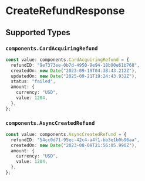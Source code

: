 # CreateRefundResponse


## Supported Types

### `components.CardAcquiringRefund`

```typescript
const value: components.CardAcquiringRefund = {
  refundID: "9e7373ee-0b7d-4950-9e94-18b90e61b768",
  createdOn: new Date("2023-09-19T04:38:43.212Z"),
  updatedOn: new Date("2025-09-21T19:24:43.932Z"),
  status: "failed",
  amount: {
    currency: "USD",
    value: 1204,
  },
};
```

### `components.AsyncCreatedRefund`

```typescript
const value: components.AsyncCreatedRefund = {
  refundID: "54cc0d71-95ec-42c4-a4f1-bb3e1b0b96aa",
  createdOn: new Date("2023-08-09T21:56:05.990Z"),
  amount: {
    currency: "USD",
    value: 1204,
  },
};
```

